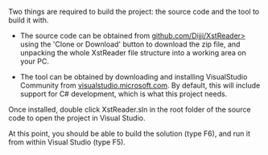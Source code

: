 Two things are required to build the project: the source code and the tool to build it with. 
- The source code can be obtained from [github.com/Dijji/XstReader>](<https://github.com/Dijji/XstReader>) using the 'Clone or Download' button to download the zip file, and unpacking the whole XstReader file structure into a working area on your PC.

- The tool can be obtained by downloading and installing VisualStudio Community from [visualstudio.microsoft.com](https://visualstudio.microsoft.com/). By default, this will include support for C# development, which is what this project needs.

Once installed, double click XstReader.sln in the root folder of the source code to open the project in Visual Studio.

At this point, you should be able to build the solution (type F6), and run it from within Visual Studio (type F5).
